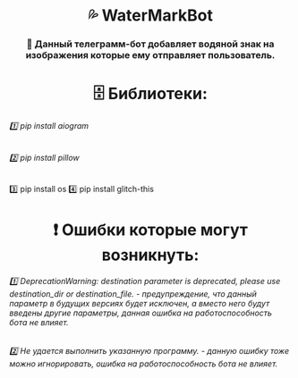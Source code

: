 <h1 align="center">💦 WaterMarkBot</h1> 
<h3 align="center">🚀 Данный телеграмм-бот добавляет водяной знак на изображения которые ему отправляет пользователь.</h3>

<h1 align="center">🗄 Библиотеки:</h1>
<h6 align="left">1️⃣ pip install aiogram </h6>
<h6 align="left">2️⃣ pip install pillow </h6
<h6</h6
<h6 align="left">3️⃣ pip install os </h6
<h6</h6
<h6 align="left">4️⃣ pip install glitch-this </h6
  
<h1></h1>
<h1 align="center">❗️ Ошибки которые могут возникнуть:</h1>
<h6 align="left">1️⃣ DeprecationWarning: destination parameter is deprecated, please use destination_dir or destination_file. - предупреждение, что данный параметр в будущих версиях будет исключен, а вместо него будут введены другие параметры, данная ошибка на работоспособность бота не влияет.</h6>
<h6 align="left">2️⃣ Не удается выполнить указанную программу. - данную ошибку тоже можно игнорировать, ошибка на работоспособность бота не влияет.</h6>
